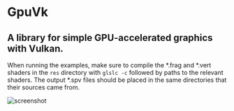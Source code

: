# GpuVk
## A library for simple GPU-accelerated graphics with Vulkan.

When running the examples, make sure to compile the *.frag and *.vert shaders in the `res` directory with `glslc -c`
followed by paths to the relevant shaders. The output *.spv files should be placed in the same directories that their sources
came from.

![screenshot](./res/CubesExample/screenshot.png)